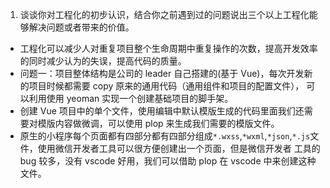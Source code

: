 1. 谈谈你对工程化的初步认识，结合你之前遇到过的问题说出三个以上工程化能够解决问题或者带来的价值。

-   工程化可以减少人对重复项目整个生命周期中重复操作的次数，提高开发效率的同时减少认为的失误，提高代码的质量。
-   问题一：项目整体结构是公司的 leader 自己搭建的(基于 Vue)，每次开发新的项目时候都需要 copy 原来的通用代码（通用组件和项目的配置文件），
    可以利用使用 yeoman 实现一个创建基础项目的脚手架。
-   创建 Vue 项目中的单个文件，使用编辑中默认模版生成的代码里面我们还需要对模版内容做微调，可以使用 plop 来生成我们需要的模版文件。
-   原生的小程序每个页面都有四部分都有四部分组成`*.wxss`,`*wxml`,`*json`,`*.js`文件，使用微信开发者工具可以很方便创建出一个页面，但是微信开发者
    工具的 bug 较多，没有 vscode 好用，我们可以借助 plop 在 vscode 中来创建这种文件。
